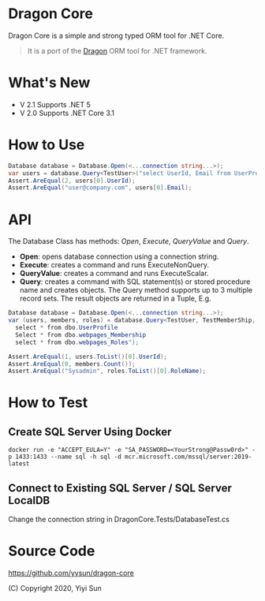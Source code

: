 ﻿Dragon Core
============

Dragon Core is a simple and strong typed ORM tool for .NET Core.

> It is a port of the [Dragon](http://github.com/yysun/dragon) ORM tool for .NET framework.

What's New
==========

* V 2.1 Supports .NET 5
* V 2.0 Supports .NET Core 3.1

How to Use
==========

```C#
Database database = Database.Open(<...connection string...>);
var users = database.Query<TestUser>("select UserId, Email from UserProfile where UserId=@UserId", new { UserId = 2 }).ToList();
Assert.AreEqual(2, users[0].UserId);
Assert.AreEqual("user@company.com", users[0].Email);
```

API
================
The Database Class has methods: _Open_, _Execute_, _QueryValue_ and _Query_.

* **Open**: opens database connection using a connection string.
* **Execute**: creates a command and runs ExecuteNonQuery.
* **QueryValue**: creates a command and runs ExecuteScalar.
* **Query**: creates a command with SQL statement(s) or stored procedure name and creates objects. The Query method supports up to 3 multiple record sets. The result objects are returned in a Tuple, E.g.

```C#
Database database = Database.Open(<...connection string...>);
var (users, members, roles) = database.Query<TestUser, TestMemberShip, TestUserRole>(@"
  select * from dbo.UserProfile
  Select * from dbo.webpages_Membership
  select * from dbo.webpages_Roles");

Assert.AreEqual(1, users.ToList()[0].UserId);
Assert.AreEqual(0, members.Count());
Assert.AreEqual("Sysadmin", roles.ToList()[0].RoleName);
```

How to Test
===========

## Create SQL Server Using Docker
```
docker run -e "ACCEPT_EULA=Y" -e "SA_PASSWORD=<YourStrong@Passw0rd>" -p 1433:1433 --name sql -h sql -d mcr.microsoft.com/mssql/server:2019-latest
```

## Connect to Existing SQL Server / SQL Server LocalDB

Change the connection string in DragonCore.Tests/DatabaseTest.cs

Source Code
===========
https://github.com/yysun/dragon-core

(C) Copyright 2020, Yiyi Sun

